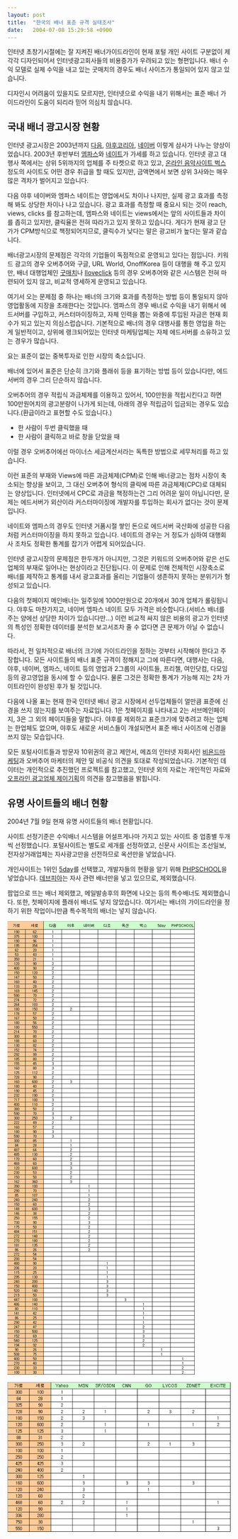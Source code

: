 ```yaml
---
layout: post
title:  "한국의 배너 표준 규격 실태조사"
date:   2004-07-08 15:29:58 +0900
---
```

인터넷 초창기시절에는 잘 지켜진 배너가이드라인이 현재 포털 개인 사이트 구분없이 제각각 디자인되어서 인터넷광고회사들의 비용증가가 우려되고 있는 형편입니다. 배너 수익 모델로 실제 수익을 내고 있는 굿매치의 경우도 배너 사이즈가 통일되어 있지 않고 있습니다.

디자인시 어려움이 있을지도 모르지만, 인터넷으로 수익을 내기 위해서는 표준 배너 가이드라인이 도움이 되리라 믿어 의심치 않습니다.

## 국내 배너 광고시장 현황

인터넷 광고시장은 2003년까지 [다음](http://www.daum.net/), [야후코리아](http://www.yahoo.co.kr/), [네이버](http://www.naver.com/) 이렇게 삼사가 나누는 양상이었습니다. 2003년 후반부터 [엠파스](http://www.empas.com/)와 [네이트](http://www.nate.com/)가 가세를 하고 있습니다. 인터넷 광고 대행사 쪽에서는 상위 5위까지의 업체를 주 타켓으로 하고 있고, [온라인 음악사이트 벅스](http://www.bugs.co.kr/) 정도의 사이트도 어떤 경우 취급을 할 때도 있지만, 금액면에서 보면 상위 3사와는 매우 많은 격차가 벌어지고 있습니다.

다음 야후 네이버와 엠파스 네이트는 영업에서도 차이나 나지만, 실제 광고 효과를 측정해 봐도 상당한 차이나 나고 있습니다. 광고 효과를 측정할 때 중요시 되는 것이 reach, views, clicks 를 참고하는데, 엠파스와 네이트는 views에서는 앞의 사이트들과 차이를 좁히고 있지만, 클릭율은 전혀 따라가고 있지 못하고 있습니다. 게다가 현재 광고 단가가 CPM방식으로 책정되어지므로, 클릭수가 낮다는 말은 광고비가 높다는 말과 같습니다.

배너광고시장의 문제점은 각각의 기업들이 독점적으로 운영되고 있다는 점입니다. 키워드 광고의 경우 오버추어와 구글, URL World, OnoffKorea 등이 대행을 해 주고 있지만, 배너 대행업체인 [굿매치](http://www.goodmatch.co.kr/)나 [Iloveclick](http://www.ilikeclick.co.kr/) 등의 경우 오버추어와 같은 시스템은 전혀 마련되어 있지 않고, 비교적 영세하게 운영되고 있습니다.

여기서 오는 문제점 중 하나는 배너의 크기와 효과를 측정하는 방법 등이 통일되지 않아 영업활동에 지장을 초래한다는 것입니다. 엠파스의 경우 배너로 수익을 내기 위해서 에드서버를 구입하고, 커스터마이징하고, 자체 인력을 뽑는 와중에 투입된 자금은 현재 회수가 되고 있는지 의심스럽습니다. 기본적으로 배너의 경우 대행사를 통한 영업을 하는게 일반적이고, 상위에 랭크되어있는 인터넷 마케팅업체는 자체 에드서버를 소유하고 있는 경우가 많습니다.

요는 표준이 없는 중복투자로 인한 시장의 축소입니다.

배너에 있어서 표준은 단순히 크기와 플래쉬 등을 표기하는 방법 등이 있습니다만, 에드서버의 경우 그리 단순하지 않습니다.

오버추어의 경우 적립식 과금체제를 이용하고 있어서, 100만원을 적립시킨다고 하면 100만원어치의 광고분량이 나가게 되는데, 아래의 경우 적립금이 입금되는 경우도 있습니다.(환급이라고 표현할 수도 있습니다.)

- 한 사람이 두번 클릭했을 때
- 한 사람이 클릭하고 바로 창을 닫았을 때

이럴 경우 오버추어에선 마이너스 세금계산서라는 독특한 방법으로 세무처리를 하고 있습니다.

이런 표준의 부재와 Views에 따른 과금체제(CPM)로 인해 배너광고는 점차 시장이 축소되는 향상을 보이고, 그 대신 오버추어 형식의 클릭에 따른 과금체제(CPC)로 대체되는 양상입니다. 인터넷에서 CPC로 과금을 책정하는건 그리 어려운 일이 아닙니다만, 문제는 에드서버가 외산이라 커스터마이징에 개발자를 투입하는 회사가 없다는 것이 문제입니다.

네이트와 엠파스의 경우도 인터넷 거품시절 쌓인 돈으로 에드서버 국산화에 성공한 다음처럼 커스터마이징을 하지 못하고 있습니다. 네이트의 경우는 거 정도가 심하여 대행회사 조차도 정확한 통계를 잡기가 어렵게 되어있습니다.

인터넷 광고시장의 문제점은 한두개가 아니지만, 그것은 키워드의 오버추어와 같은 선도업체의 부재로 일어나는 현상이라고 진단됩니다. 이 문제로 인해 전체적인 시장축소로 배너를 제작하고 통계를 내서 광고효과를 올리는 기업들이 생존하지 못하는 분위기가 형성되고 있습니다.

다음의 첫페이지 메인배너는 일주일에 1000만원으로 20개에서 30개 업체가 롤링됩니다. 야후도 마찬가지고, 네이버 엠파스 네이트 모두 가격은 비슷합니다.(서비스 배너를 주는 양에선 상당한 차이가 있습니다만...) 이런 비교적 싸지 않은 비용의 광고가 인터넷의 특성인 정확한 데이터를 분석한 보고서조차 줄 수 없다면 큰 문제가 아닐 수 없습니다.

따라서, 전 일차적으로 배너의 크기에 가이드라인을 정하는 것부터 시작해야 한다고 주장합니다. 모든 사이트들의 배너 표준 규격이 정해지고 그에 따른다면, 대행사는 다음, 야후, 네이버, 엠파스, 네이트 등의 영업과 2그룹의 사이트들, 프리첼, 여인닷컴, 다모임 등의 광고영업을 동시에 할 수 있습니다. 물론 그것은 정확한 통계가 가능해 지는 2차 가이트라인이 완성된 후가 될 것입니다.

다음에 나올 표는 현재 한국 인터넷 배너 광고 시장에서 선두업체들이 얼만큼 표준에 신경을 쓰지 않는지를 보여주는 자료입니다. 1은 첫페이지를 나타내고 2는 서브메인페이지, 3은 그 외의 페이지들을 말합니다. 야후를 제외하고 표준크기에 맞추려고 하는 업체는 한업체도 없으며, 야후도 새로운 서비스들이 개설되면서 표준 배너 사이즈에 신경을 쓰지 않는 모습입니다.

모든 포털사이트들과 방문자 10위권의 광고 제안서, 메죠의 인터넷 자회사인 [비욘드마케팅](http://www.beyondmarketing.co.kr/)과 오버추어 마케터의 제안 및 비공식 의견을 토대로 작성되었습니다. 기본적인 데이터는 개인적으로 추진했던 프로젝트를 참고했고, 인터넷 외의 자료는 개인적인 자료와 [오프라인 광고업체 제이기획](http://www.etern.co.kr/)의 의견을 참고했음을 밝힙니다.

## 유명 사이트들의 배너 현황

2004년 7월 9일 현재 유명 사이트들의 배너 현황입니다.

사이트 선정기준은 수익배너 시스템을 어설프게나마 가지고 있는 사이트 중 업종별 두개씩 선정했습니다. 포털사이트는 별도로 세개를 선정하였고, 신문사 사이트는 조선일보, 전자상거래업체는 자사광고만을 선전하므로 옥션만을 넣었습니다.

개인사이트는 1위인 [5day](http://www.5day.co.kr/)를 선택했고, 개발자들의 현황을 알기 위해 [PHPSCHOOL](http://www.phpschool.com/)을 넣었습니다. [데브피아](http://www.devpia.com/)는 자사 관련 배너만을 넣고 있으므로, 제외했습니다.

팝업으로 뜨는 배너 제외했고, 메일발송후의 화면에 나오는 등의 특수배너도 제외했습니다. 또한, 첫페이지에 플래쉬 배너도 넣지 않았습니다. 여기서는 배너의 가이드라인을 정하기 위한 작업이니만큼 특수목적의 배너는 넣지 않습니다.

![Banner Size 1](/images/banner_sizes.gif)

![Banner Size 2](/images/banner_sizes2.gif)
